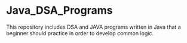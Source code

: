# Java_DSA_Programs
This repository includes DSA and JAVA programs written in Java that a beginner should practice in order to develop common logic.
